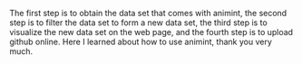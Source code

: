 The first step is to obtain the data set that comes with animint, the second step is to filter the data set to form a new data set, the third step is to visualize the new data set on the web page, and the fourth step is to upload github online. Here I learned about how to use animint, thank you very much.
